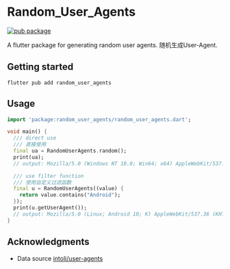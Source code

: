# Random_User_Agents

[![pub package](https://img.shields.io/pub/v/random_user_agents.svg)](https://pub.dev/packages/random_user_agents)

A flutter package for generating random user agents.
随机生成User-Agent.


## Getting started

```shell 
flutter pub add random_user_agents
```

## Usage


```dart
import 'package:random_user_agents/random_user_agents.dart';

void main() {
  /// direct use
  /// 直接使用
  final ua = RandomUserAgents.random();
  print(ua);
  // output: Mozilla/5.0 (Windows NT 10.0; Win64; x64) AppleWebKit/537.36 (KHTML, like Gecko) Chrome/126.0.0.0 Safari/537.36

  /// use filter function
  /// 使用自定义过滤函数
  final u = RandomUserAgents((value) {
    return value.contains("Android");
  });
  print(u.getUserAgent());
  // output: Mozilla/5.0 (Linux; Android 10; K) AppleWebKit/537.36 (KHTML, like Gecko) Chrome/126.0.0.0 Mobile Safari/537.36
}
```

## Acknowledgments

- Data source [intoli/user-agents](https://github.com/intoli/user-agents)